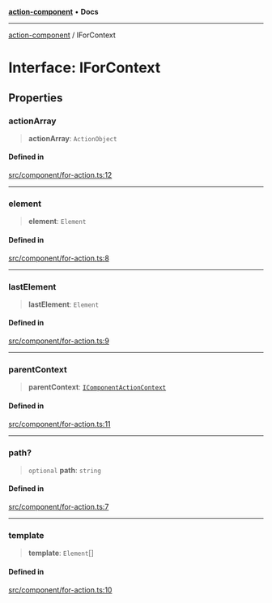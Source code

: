 [**action-component**](../README.md) • **Docs**

***

[action-component](../globals.md) / IForContext

# Interface: IForContext

## Properties

### actionArray

> **actionArray**: `ActionObject`

#### Defined in

[src/component/for-action.ts:12](https://github.com/mksunny1/action-component/blob/c02ca15116f22d8d4043bf27a05c090705180bcc/src/component/for-action.ts#L12)

***

### element

> **element**: `Element`

#### Defined in

[src/component/for-action.ts:8](https://github.com/mksunny1/action-component/blob/c02ca15116f22d8d4043bf27a05c090705180bcc/src/component/for-action.ts#L8)

***

### lastElement

> **lastElement**: `Element`

#### Defined in

[src/component/for-action.ts:9](https://github.com/mksunny1/action-component/blob/c02ca15116f22d8d4043bf27a05c090705180bcc/src/component/for-action.ts#L9)

***

### parentContext

> **parentContext**: [`IComponentActionContext`](IComponentActionContext.md)

#### Defined in

[src/component/for-action.ts:11](https://github.com/mksunny1/action-component/blob/c02ca15116f22d8d4043bf27a05c090705180bcc/src/component/for-action.ts#L11)

***

### path?

> `optional` **path**: `string`

#### Defined in

[src/component/for-action.ts:7](https://github.com/mksunny1/action-component/blob/c02ca15116f22d8d4043bf27a05c090705180bcc/src/component/for-action.ts#L7)

***

### template

> **template**: `Element`[]

#### Defined in

[src/component/for-action.ts:10](https://github.com/mksunny1/action-component/blob/c02ca15116f22d8d4043bf27a05c090705180bcc/src/component/for-action.ts#L10)
